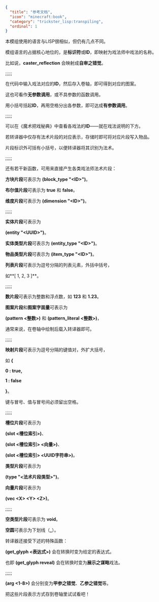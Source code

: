 ```json
{
  "title": "参考文档",
  "icon": "minecraft:book",
  "category": "trickster_lisp:transpiling",
  "ordinal": 1
}
```

本模组使用的语言与LISP很相似，但仍有几点不同。


模组语言的占据核心地位的，是**标识符**或**ID**，即映射为戏法师中戏法的名称。


比如说，**caster_reflection** 会映射成**自审之错觉**。

;;;;;

在代码中输入戏法对应的**ID**，然后存入卷轴，即可得到对应的图案。

这也可看作**无参数调用**，或不具参数的函数调用。


用小括号括起**ID**，再用空格分出各参数，即可达成**有参数调用**。

;;;;;

可以在《魔术把戏秘典》中查看各戏法的**ID**——就在戏法说明的下方。


若转译器中仅存有法术片段的对应表示，存储时即可将对应片段写入物品。


片段标识外可括有小括号，以便转译器将其识别为法术。

;;;;;

还有若干新函数，可用来直接产生各类戏法师法术片段：


**方块片段**可表示为 **(block_type "\<ID\>")**。


**布尔值片段**可表示为 **true** 和 **false**。


**维度片段**可表示为 **(dimension "\<ID\>")**。

;;;;;

**实体片段**可表示为

**(entity "\<UUID\>")**。


**实体类型片段**可表示为 **(entity_type "\<ID\>")**。


**物品类型片段**可表示为 **(item_type "\<ID\>")**。


**列表片段**可表示为逗号分隔的列表元素，外括中括号，

如**[ 1, 2, 3 ]**。

;;;;;

**数片段**可表示为整数和浮点数，如 **123** 和 **1.23**。


**图案片段**和**图案字面量**可表示为

**(pattern \<整数\>)** 和 **(pattern_literal \<整数\>)**，

通常来说，在卷轴中绘制后载入转译器即可。

;;;;;

**映射片段**可表示为逗号分隔的键值对，外扩大括号，


如 **{**

**0 : true,**

**1 : false**

**}**。


键与冒号、值与冒号间必须留出空格。

;;;;;

**槽位片段**可表示为

**(slot \<槽位索引\>)**、

**(slot \<槽位索引\> \<向量\>)**、

**(slot \<槽位索引\> \<UUID字符串\>)**。


**类型片段**可表示为

**(type "\<法术片段类型\>")**。


**向量片段**可表示为

**(vec \<X\> \<Y\> \<Z\>)**。

;;;;;

**空类型片段**可表示为 **void**。

**空圆**可表示为下划线（**_**）。


转译器还接受下述的特殊函数：


**(get_glyph \<表达式\>)** 会在转换时变为给定的表达式。

也即 **(get_glyph reveal)** 会在转换时变为**展示之谋略**戏法。

;;;;;

**(arg \<1-8\>)** 会分别变为**甲参之错觉**、**乙参之错觉**等。


把这些片段表示方式存到卷轴里试试看吧！